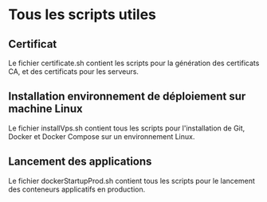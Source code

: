 # Tous les scripts utiles 

## Certificat

Le fichier certificate.sh contient les scripts pour la génération des certificats CA, et des certificats pour les serveurs. 

## Installation environnement de déploiement sur machine Linux

Le fichier installVps.sh contient tous les scripts pour l'installation de Git, Docker et Docker Compose sur un environnement Linux. 

## Lancement des applications

Le fichier dockerStartupProd.sh contient tous les scripts pour le lancement des conteneurs applicatifs en production.
